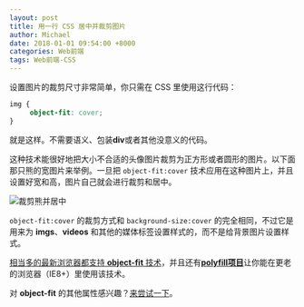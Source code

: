 ```yaml
---
layout: post
title: 用一行 CSS 居中并裁剪图片
author: Michael
date: 2018-01-01 09:54:00 +8000
categories: Web前端
tags: Web前端-CSS
---
```


设置图片的裁剪尺寸非常简单，你只需在 CSS 里使用这行代码：

```css
img {
     object-fit: cover;
}
```
就是这样。不需要语义、包装**div**或者其他没意义的代码。

这种技术能很好地把大小不合适的头像图片裁剪为正方形或者圆形的图片。以下面那只熊的宽图片来举例。一旦把 `object-fit:cover` 技术应用在这种图片上，并且设置好宽和高，图片自己就会进行裁剪和居中。

![裁剪熊并居中](http://ww2.sinaimg.cn/mw690/6941baebgw1eu7yz5gfojj20xp0rswit.jpg)

`object-fit:cover` 的裁剪方式和 `background-size:cover` 的完全相同，不过它是用来为 **imgs**、**videos** 和其他的媒体标签设置样式的，而不是给背景图片设置样式。

[相当多的最新浏览器都支持 **object-fit** 技术](http://caniuse.com/#feat=object-fit)，并且还有[**polyfill项目**](https://github.com/anselmh/object-fit)让你能在更老的浏览器（IE8+）里使用该技术。

对 **object-fit** 的其他属性感兴趣？[来尝试一下](http://codepen.io/chrisnager/pen/XJRRwo?editors=110)。



